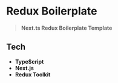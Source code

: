 # Redux Boilerplate
> **Next.ts Redux Boilerplate Template**

## Tech
* **TypeScript**
* **Next.js**
* **Redux Toolkit**
